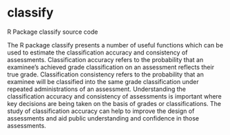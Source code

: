 classify
========

R Package classify source code

The R package classify presents a number of useful functions which can be used to estimate the classification accuracy and consistency of assessments. Classification accuracy refers to the probability that an examinee’s achieved grade classification on an assessment reflects their true grade. Classification consistency refers to the probability that an examinee will be classified into the same grade classification under repeated administrations of an assessment. Understanding the classification accuracy and consistency of assessments is important where key decisions are being taken on the basis of grades or classifications. The study of classification accuracy can help to improve the design of assessments and aid public understanding and confidence in those assessments.
